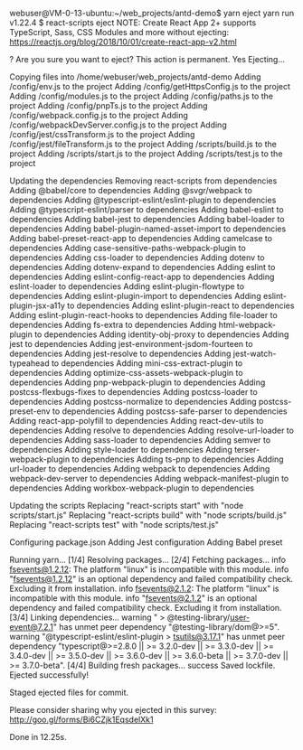 webuser@VM-0-13-ubuntu:~/web_projects/antd-demo$ yarn eject
yarn run v1.22.4
$ react-scripts eject
NOTE: Create React App 2+ supports TypeScript, Sass, CSS Modules and more without ejecting: https://reactjs.org/blog/2018/10/01/create-react-app-v2.html

? Are you sure you want to eject? This action is permanent. Yes
Ejecting...

Copying files into /home/webuser/web_projects/antd-demo
  Adding /config/env.js to the project
  Adding /config/getHttpsConfig.js to the project
  Adding /config/modules.js to the project
  Adding /config/paths.js to the project
  Adding /config/pnpTs.js to the project
  Adding /config/webpack.config.js to the project
  Adding /config/webpackDevServer.config.js to the project
  Adding /config/jest/cssTransform.js to the project
  Adding /config/jest/fileTransform.js to the project
  Adding /scripts/build.js to the project
  Adding /scripts/start.js to the project
  Adding /scripts/test.js to the project

Updating the dependencies
  Removing react-scripts from dependencies
  Adding @babel/core to dependencies
  Adding @svgr/webpack to dependencies
  Adding @typescript-eslint/eslint-plugin to dependencies
  Adding @typescript-eslint/parser to dependencies
  Adding babel-eslint to dependencies
  Adding babel-jest to dependencies
  Adding babel-loader to dependencies
  Adding babel-plugin-named-asset-import to dependencies
  Adding babel-preset-react-app to dependencies
  Adding camelcase to dependencies
  Adding case-sensitive-paths-webpack-plugin to dependencies
  Adding css-loader to dependencies
  Adding dotenv to dependencies
  Adding dotenv-expand to dependencies
  Adding eslint to dependencies
  Adding eslint-config-react-app to dependencies
  Adding eslint-loader to dependencies
  Adding eslint-plugin-flowtype to dependencies
  Adding eslint-plugin-import to dependencies
  Adding eslint-plugin-jsx-a11y to dependencies
  Adding eslint-plugin-react to dependencies
  Adding eslint-plugin-react-hooks to dependencies
  Adding file-loader to dependencies
  Adding fs-extra to dependencies
  Adding html-webpack-plugin to dependencies
  Adding identity-obj-proxy to dependencies
  Adding jest to dependencies
  Adding jest-environment-jsdom-fourteen to dependencies
  Adding jest-resolve to dependencies
  Adding jest-watch-typeahead to dependencies
  Adding mini-css-extract-plugin to dependencies
  Adding optimize-css-assets-webpack-plugin to dependencies
  Adding pnp-webpack-plugin to dependencies
  Adding postcss-flexbugs-fixes to dependencies
  Adding postcss-loader to dependencies
  Adding postcss-normalize to dependencies
  Adding postcss-preset-env to dependencies
  Adding postcss-safe-parser to dependencies
  Adding react-app-polyfill to dependencies
  Adding react-dev-utils to dependencies
  Adding resolve to dependencies
  Adding resolve-url-loader to dependencies
  Adding sass-loader to dependencies
  Adding semver to dependencies
  Adding style-loader to dependencies
  Adding terser-webpack-plugin to dependencies
  Adding ts-pnp to dependencies
  Adding url-loader to dependencies
  Adding webpack to dependencies
  Adding webpack-dev-server to dependencies
  Adding webpack-manifest-plugin to dependencies
  Adding workbox-webpack-plugin to dependencies

Updating the scripts
  Replacing "react-scripts start" with "node scripts/start.js"
  Replacing "react-scripts build" with "node scripts/build.js"
  Replacing "react-scripts test" with "node scripts/test.js"

Configuring package.json
  Adding Jest configuration
  Adding Babel preset

Running yarn...
[1/4] Resolving packages...
[2/4] Fetching packages...
info fsevents@1.2.12: The platform "linux" is incompatible with this module.
info "fsevents@1.2.12" is an optional dependency and failed compatibility check. Excluding it from installation.
info fsevents@2.1.2: The platform "linux" is incompatible with this module.
info "fsevents@2.1.2" is an optional dependency and failed compatibility check. Excluding it from installation.
[3/4] Linking dependencies...
warning " > @testing-library/user-event@7.2.1" has unmet peer dependency "@testing-library/dom@>=5".
warning "@typescript-eslint/eslint-plugin > tsutils@3.17.1" has unmet peer dependency "typescript@>=2.8.0 || >= 3.2.0-dev || >= 3.3.0-dev || >= 3.4.0-dev || >= 3.5.0-dev || >= 3.6.0-dev || >= 3.6.0-beta || >= 3.7.0-dev || >= 3.7.0-beta".
[4/4] Building fresh packages...
success Saved lockfile.
Ejected successfully!

Staged ejected files for commit.

Please consider sharing why you ejected in this survey:
  http://goo.gl/forms/Bi6CZjk1EqsdelXk1

Done in 12.25s.

